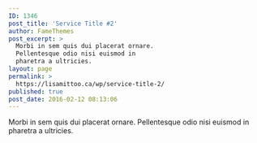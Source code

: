 ```yaml
---
ID: 1346
post_title: 'Service Title #2'
author: FameThemes
post_excerpt: >
  Morbi in sem quis dui placerat ornare.
  Pellentesque odio nisi euismod in
  pharetra a ultricies.
layout: page
permalink: >
  https://lisamittoo.ca/wp/service-title-2/
published: true
post_date: 2016-02-12 08:13:06
---
```

Morbi in sem quis dui placerat ornare. Pellentesque odio nisi euismod in pharetra a ultricies.